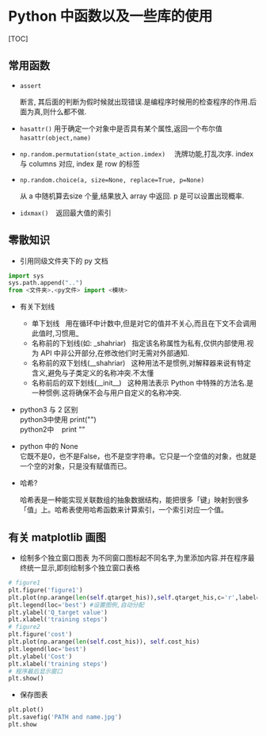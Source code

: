 # Python 中函数以及一些库的使用

[TOC]

## 常用函数 
* `assert`

  断言, 其后面的判断为假时候就出现错误.是编程序时候用的检查程序的作用.后面为真,则什么都不做.

* `hasattr()` 
  用于确定一个对象中是否具有某个属性,返回一个布尔值    `hasattr(object,name)`   

* `np.random.permutation(state_action.imdex)  ` 
  洗牌功能,打乱次序. index 与 columns 对应, index 是 row 的标签  

* `np.random.choice(a, size=None, replace=True, p=None)`

  从 a 中随机算去size 个量,结果放入 array 中返回. p 是可以设置出现概率.

* `idxmax() ` 
返回最大值的索引

## 零散知识
* 引用同级文件夹下的 py 文档
```python
import sys 
sys.path.append("..")
from <文件夹>.<py文件> import <模块>
```
* 有关下划线
  + 单下划线    
  用在循环中计数中,但是对它的值并不关心,而且在下文不会调用此值时,习惯用\_
  + 名称前的下划线(如: \_shahriar)  
  指定该名称属性为私有,仅供内部使用.视为 API 中非公开部分,在修改他们时无需对外部通知.  
  + 名称前的双下划线(\_\_shahriar)  
  这种用法不是惯例,对解释器来说有特定含义,避免与子类定义的名称冲突.不太懂
  + 名称前后的双下划线(\_\_init\_\_)  
  这种用法表示 Python 中特殊的方法名.是一种惯例.这将确保不会与用户自定义的名称冲突.   

* python3 与 2 区别   
  python3中使用 print("")   <br>
  python2中    print ""  

* python 中的 None   <br>
  它既不是0，也不是False，也不是空字符串。它只是一个空值的对象，也就是一个空的对象，只是没有赋值而已。 

* 哈希?

  哈希表是一种能实现关联数组的抽象数据结构，能把很多「键」映射到很多「值」上。哈希表使用哈希函数来计算索引，一个索引对应一个值。

## 有关 matplotlib 画图
* 绘制多个独立窗口图表
为不同窗口图标起不同名字,为里添加内容.并在程序最终统一显示,即刻绘制多个独立窗口表格
```python
# figure1
plt.figure('figure1')
plt.plot(np.arange(len(self.qtarget_his)),self.qtarget_his,c='r',label='DQN Q eval')
plt.legend(loc='best') #设置图例,自动分配
plt.ylabel('Q_target value')
plt.xlabel('training steps')
# figure2
plt.figure('cost')
plt.plot(np.arange(len(self.cost_his)), self.cost_his)
plt.legend(loc='best')
plt.ylabel('Cost')
plt.xlabel('training steps')
# 程序最后显示窗口
plt.show()
```
* 保存图表   
```python
plt.plot()
plt.savefig('PATH and name.jpg')
plt.show
```
